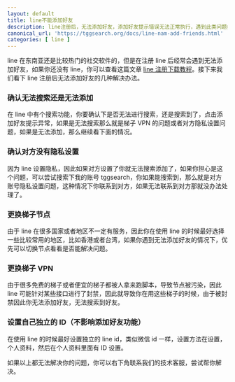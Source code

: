 ```yaml
---
layout: default
title: line不能添加好友
description: line注册后，无法添加好友，添加好友提示错误无法正常执行，遇到此类问题如何解决？
canonical_url: 'https://tggsearch.org/docs/line-nam-add-friends.html'
categories: [ line ]
---
```

line 在东南亚还是比较热门的社交软件的，但是在注册 line 后经常会遇到无法添加好友，如果你还没有 line，你可以查看这篇文章 [line 注册下载教程](./line-register.html)。接下来我们看下 line 注册后无法添加好友的几种解决办法。

### 确认无法搜索还是无法添加
在 line 中有个搜索功能，你要确认下是否无法进行搜索，还是搜索到了，点击添加好友提示异常，如果是无法搜索那么就是梯子 VPN 的问题或者对方隐私设置问题，如果是无法添加，那么继续看下面的情况。

### 确认对方没有隐私设置
因为 line 设置隐私，因此如果对方设置了你就无法搜索添加了，如果你担心是这个问题，可以尝试搜索下我的账号 tggsearch，你如果能搜索到，那么就是对方账号隐私设置问题，这种情况下你联系到对方，如果无法联系到对方那就没办法处理了。

### 更换梯子节点
由于 line 在很多国家或者地区不一定有服务，因此你在使用 line 的时候最好选择一些比较常用的地区，比如香港或者台湾，如果你遇到无法添加好友的情况下，优先可以切换节点看看是否能解决问题。

### 更换梯子 VPN
由于很多免费的梯子或者便宜的梯子都被人拿来跑脚本，导致节点被污染，因此 line 可能针对某些接口进行了封禁，因此就导致你在用这些梯子的时候，由于被封禁因此你无法添加好友，无法搜索到好友。

### 设置自己独立的 ID（不影响添加好友功能）
在使用 line 的时候最好设置独立的 line id，类似微信 id 一样，设置方法在设置，个人资料，然后在个人资料里面有 ID 设置。

如果以上都无法解决你的问题，你可以右下角联系我们的技术客服，尝试帮你解决。

